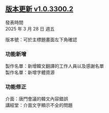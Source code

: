 ## [版本更新 v1.0.3300.2](https://store.steampowered.com/news/app/1859910/view/527590540141659249?l=tchinese)

發表時間  
2025 年 3 月 28 日 週五

版本號：可於主標題畫面左下角確認

### 功能新增

製作名單：新增韓文翻譯的工作人員以及感謝名單  
製作名單：新增字體資源  


### 功能修正

介面：唐門會議的韓文內容錯誤  
講經堂：介面文字顯示不全的問題   
